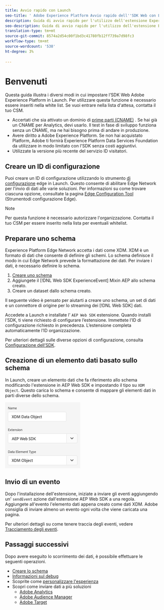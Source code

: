 ```yaml
---
title: Avvio rapido con Launch
seo-title: ' Adobe Experience Platform Avvio rapido dell''SDK Web con Launch'
description: Guida di avvio rapido per l'utilizzo dell'estensione Experience Platform Web SDK  per la raccolta dei dati
seo-description: Guida di avvio rapido per l'utilizzo dell'estensione Experience Platform Web SDK  per la raccolta dei dati
translation-type: tm+mt
source-git-commit: 8574a2d54c00f1bd3c41780fb12ff739a7d98fc3
workflow-type: tm+mt
source-wordcount: '538'
ht-degree: 3%

---
```



# Benvenuti

Questa guida illustra i diversi modi in cui impostare l’SDK Web  Adobe Experience Platform in Launch. Per utilizzare questa funzione è necessario essere inseriti nella white list. Se vuoi entrare nella lista d&#39;attesa, contatta il tuo CSM.

- Accertati che sia attivato un dominio di [prime parti (CNAME)](https://docs.adobe.com/content/help/it-IT/core-services/interface/ec-cookies/cookies-first-party.html) . Se hai già un CNAME per  Analytics, devi usarlo. Il test in fase di sviluppo funziona senza un CNAME, ma ne hai bisogno prima di andare in produzione.
- Avere diritto a  Adobe Experience Platform. Se non hai acquistato Platform, Adobe ti fornirà  Experience Platform Data Services Foundation da utilizzare in modo limitato con l&#39;SDK senza costi aggiuntivi.
- Utilizzate la versione più recente del servizio ID visitatori.

## Creare un ID di configurazione

Puoi creare un ID di configurazione utilizzando lo strumento [di configurazione](../fundamentals/edge-configuration.md) edge in Launch. Questo consente di abilitare Edge Network per l&#39;invio di dati alle varie soluzioni. Per informazioni su come trovare ciascuna opzione, consultate la pagina [Edge Configuration Tool](../fundamentals/edge-configuration.md) (Strumentodi configurazione Edge).

>[!NOTE]
>
>Per questa funzione è necessario autorizzare l&#39;organizzazione. Contatta il tuo CSM per essere inserito nella lista per eventuali whitelist.

## Preparare uno schema

 Experience Platform Edge Network accetta i dati come XDM. XDM è un formato di dati che consente di definire gli schemi. Lo schema definisce il modo in cui Edge Network prevede la formattazione dei dati. Per inviare i dati, è necessario definire lo schema.

1. [Creare uno schema](../../xdm/tutorials/create-schema-ui.md)
2. Aggiungete il [!DNL Web SDK ExperienceEvent] Mixin AEP allo schema creato.
3. Creare un dataset dallo schema creato.

Il seguente video è pensato per aiutarti a creare uno schema, un set di dati e un connettore di origine per lo streaming dei [!DNL Web SDK] dati.

Accedete a Launch e installate l&#39; `AEP Web SDK` estensione. Quando installi l’SDK, ti viene richiesto di configurare l’estensione. Immettete l’ID di configurazione richiesto in precedenza. L’estensione completa automaticamente l’ID organizzazione.


Per ulteriori dettagli sulle diverse opzioni di configurazione, consulta [Configurazione dell’SDK](../fundamentals/configuring-the-sdk.md).

## Creazione di un elemento dati basato sullo schema

In Launch, creare un elemento dati che fa riferimento allo schema modificando l&#39;estensione in AEP Web SDK e impostando il tipo su `XDM Object`. Questo carica lo schema e consente di mappare gli elementi dati in parti diverse dello schema.

![Elemento data in avvio](../../assets/edge_data_element.png)

## Invio di un evento

Dopo l&#39;installazione dell&#39;estensione, iniziate a inviare gli eventi aggiungendo un&#39; `sendEvent` azione dall&#39;estensione AEP Web SDK a una regola. Aggiungete all&#39;evento l&#39;elemento dati appena creato come dati XDM. Adobe consiglia di inviare almeno un evento ogni volta che viene caricata una pagina.

Per ulteriori dettagli su come tenere traccia degli eventi, vedere [Tracciamento degli eventi](../fundamentals/tracking-events.md).

## Passaggi successivi

Dopo avere eseguito lo scorrimento dei dati, è possibile effettuare le seguenti operazioni.

- [Creare lo schema](https://docs.adobe.com/content/help/en/experience-platform/xdm/schema/composition.html)
- [Informazioni sul debug](../fundamentals/debugging.md)
- Scoprite come [personalizzare l&#39;esperienza](../fundamentals/rendering-personalization-content.md)
- Scopri come inviare dati a più soluzioni
   - [Adobe Analytics](../solution-specific/analytics/analytics-overview.md)
   - [Adobe Audience Manager](../solution-specific/audience-manager/audience-manager-overview.md)
   - [Adobe Target](../solution-specific/target/target-overview.md)
